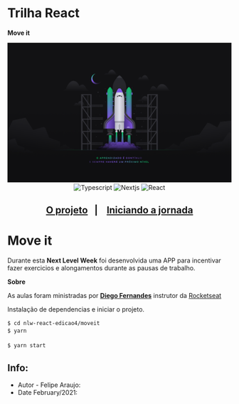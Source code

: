 # Trilha React
**Move it**

<div align="center">
    <img src=".github/nlw4.png" alt="Next Level Week #4">
</div>

<div align="center">
    <img src="https://img.shields.io/badge/-Typescript-blue?style=for-the-badge" alt="Typescript">
    <img src="https://img.shields.io/badge/-NextJS-gray?style=for-the-badge" alt="Nextjs">
    <img src="https://img.shields.io/badge/-React-blue?style=for-the-badge" alt="React">
</div>

<h4 align="center">
</h4>

<div align="center">
    <h2>
    <a href="#-o-projeto">O projeto</a>&nbsp;&nbsp;&nbsp;|&nbsp;&nbsp;&nbsp;
    <a href="#">Iniciando a jornada</a>
    </h2>
</div>

# Move it

Durante esta **Next Level Week** foi desenvolvida uma APP para incentivar fazer exercicios e alongamentos durante as pausas de trabalho.

**Sobre**

As aulas foram ministradas por **[Diego Fernandes](https://github.com/diego3g)** instrutor da [Rocketseat](https://rocketseat.com.br/)

Instalação de dependencias e iniciar o projeto.

```sh
$ cd nlw-react-edicao4/moveit
$ yarn

$ yarn start
```

##  Info:
- Autor - Felipe Araujo:
- Date February/2021: